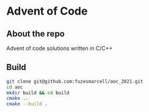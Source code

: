 # Advent of Code
## About the repo
Advent of code solutions written in C/C++
## Build
``` bash
git clone git@github.com:fuzesmarcell/aoc_2021.git
cd aoc
mkdir build && cd build
cmake ..
cmake --build .
```
